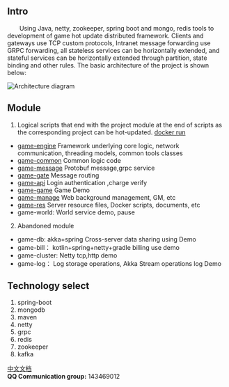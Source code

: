 
## Intro
&emsp;&emsp;Using Java, netty, zookeeper, spring boot and mongo, redis tools to development of game hot update distributed framework.
Clients and gateways use TCP custom protocols, Intranet message forwarding use GRPC forwarding, 
all stateless services can be horizontally extended, and stateful services can be horizontally extended through partition, state binding and other rules.
The basic architecture of the project is shown below:


![Architecture diagram](https://raw.githubusercontent.com/jzyong/mmo-server/master/mmo-res/img/mmo%E6%9C%8D%E5%8A%A1%E5%99%A8.png) 




## Module
1. Logical scripts that end with the project module at the end of scripts as the corresponding project can be hot-updated. [docker run](https://github.com/jzyong/mmo-server/blob/master/mmo-res/docker/local/DockerLocalRun.md)  
* [game-engine](https://github.com/jzyong/mmo-server/blob/master/mmo-engine/README.md) Framework underlying core logic, network communication, threading models, common tools classes  
* [game-common](https://github.com/jzyong/mmo-server/blob/master/mmo-common/README.md) Common logic code  
* [game-message](https://github.com/jzyong/mmo-server/blob/master/mmo-message/README.md) Protobuf message,grpc service  
* [game-gate](https://github.com/jzyong/mmo-server/blob/master/mmo-gate/README.md) Message routing 
* [game-api](https://github.com/jzyong/mmo-server/blob/master/mmo-login/README.md) Login authentication ,charge verify
* [game-game](https://github.com/jzyong/mmo-server/blob/master/mmo-game/README.md) Game Demo 
* [game-manage](https://github.com/jzyong/mmo-server/blob/master/mmo-manage/README.md) Web background management, GM, etc
* [game-res](https://github.com/jzyong/mmo-server/blob/master/mmo-res/README.md) Server resource files, Docker scripts, documents, etc
* game-world: World service demo, pause  

2. Abandoned module  
* game-db: akka+spring Cross-server data sharing using Demo  
* game-bill： kotlin+spring+netty+gradle billing use demo  
* game-cluster: Netty tcp,http demo 
* game-log： Log storage operations, Akka Stream operations log Demo



## Technology select
1. spring-boot 
2. mongodb 
3. maven 
4. netty 
5. grpc 
6. redis 
7. zookeeper
8. kafka
  
  
  
[中文文档](https://blog.csdn.net/jzhiy/category_10634655.html)  
**QQ Communication group:** 143469012

